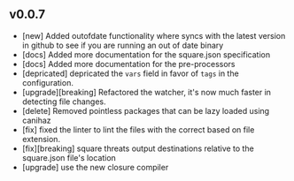 ## v0.0.7

- [new] Added outofdate functionality where syncs with the latest version in
  github to see if you are running an out of date binary
- [docs] Added more documentation for the square.json specification
- [docs] Added more documentation for the pre-processors
- [depricated] depricated the `vars` field in favor of `tags` in the
  configuration.
- [upgrade][breaking] Refactored the watcher, it's now much faster in detecting file
  changes.
- [delete] Removed pointless packages that can be lazy loaded using canihaz
- [fix] fixed the linter to lint the files with the correct based on file
  extension.
- [fix][breaking] square threats output destinations relative to the square.json
  file's location
- [upgrade] use the new closure compiler
